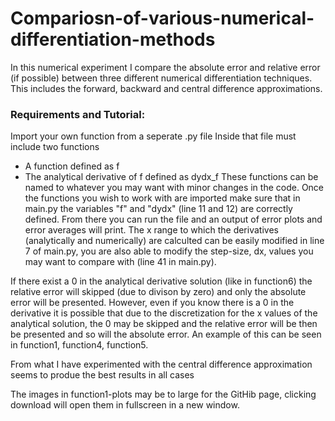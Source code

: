 # Compariosn-of-various-numerical-differentiation-methods

In this numerical experiment I compare the absolute error and relative error (if possible) between three different numerical differentiation techniques. This includes the forward, backward and central difference approximations. 

### Requirements and Tutorial:
Import your own function from a seperate .py file
Inside that file must include two functions
* A function defined as f 
* The analytical derivative of f defined as dydx_f
These functions can be named to whatever you may want with minor changes in the code. Once the functions you wish to work with are imported make sure that in main.py the variables "f" and "dydx" (line 11 and 12) are correctly defined. From there you can run the file and an output of error plots and error averages will print. The x range to which the derivatives (analytically and numerically) are calculted can be easily modified in line 7 of main.py, you are also able to modify the step-size, dx, values you may want to compare with (line 41 in main.py).

If there exist a $0$ in the analytical derivative solution (like in function6) the relative error will skipped (due to divison by zero) and only the absolute
error will be presented. However, even if you know there is a $0$ in the derivative it is possible that due to the discretization for the x values of the analytical solution, the $0$ may be skipped and the relative error will be then be presented and so will the absolute error. An example of this can be seen in function1, function4, function5.

From what I have experimented with the central difference approximation seems to produe the best results in all cases

The images in function1-plots may be to large for the GitHib page, clicking download will open them in fullscreen in a new window.
